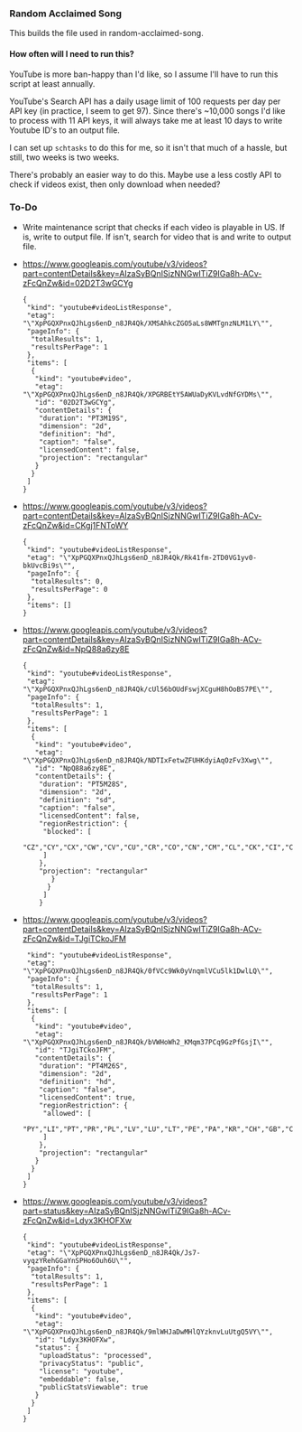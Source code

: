 ### Random Acclaimed Song

This builds the file used in random-acclaimed-song.

#### How often will I need to run this?

YouTube is more ban-happy than I'd like, so I assume I'll have to run this script at least annually.

YouTube's Search API has a daily usage limit of 100 requests per day per API key (in practice, I seem to get 97). Since there's ~10,000 songs I'd like to process with 11 API keys, it will always take me at least 10 days to write Youtube ID's to an output file.

I can set up `schtasks` to do this for me, so it isn't that much of a hassle, but still, two weeks is two weeks.

There's probably an easier way to do this. Maybe use a less costly API to check if videos exist, then only download when needed?

### To-Do

* Write maintenance script that checks if each video is playable in US. If is, write to output file. If isn't, search for video that is and write to output file.

* https://www.googleapis.com/youtube/v3/videos?part=contentDetails&key=AIzaSyBQnISjzNNGwITiZ9IGa8h-ACv-zFcQnZw&id=02D2T3wGCYg
    ```
    {
     "kind": "youtube#videoListResponse",
     "etag": "\"XpPGQXPnxQJhLgs6enD_n8JR4Qk/XMSAhkcZGO5aLs8WMTgnzNLM1LY\"",
     "pageInfo": {
      "totalResults": 1,
      "resultsPerPage": 1
     },
     "items": [
      {
       "kind": "youtube#video",
       "etag": "\"XpPGQXPnxQJhLgs6enD_n8JR4Qk/XPGRBEtY5AWUaDyKVLvdNfGYDMs\"",
       "id": "02D2T3wGCYg",
       "contentDetails": {
        "duration": "PT3M19S",
        "dimension": "2d",
        "definition": "hd",
        "caption": "false",
        "licensedContent": false,
        "projection": "rectangular"
       }
      }
     ]
    }
    ```

* https://www.googleapis.com/youtube/v3/videos?part=contentDetails&key=AIzaSyBQnISjzNNGwITiZ9IGa8h-ACv-zFcQnZw&id=CKgj1FNToWY
    ```
    {
     "kind": "youtube#videoListResponse",
     "etag": "\"XpPGQXPnxQJhLgs6enD_n8JR4Qk/Rk41fm-2TD0VG1yv0-bkUvcBi9s\"",
     "pageInfo": {
      "totalResults": 0,
      "resultsPerPage": 0
     },
     "items": []
    }
    ```

* https://www.googleapis.com/youtube/v3/videos?part=contentDetails&key=AIzaSyBQnISjzNNGwITiZ9IGa8h-ACv-zFcQnZw&id=NpQ88a6zy8E
    ```
    {
     "kind": "youtube#videoListResponse",
     "etag": "\"XpPGQXPnxQJhLgs6enD_n8JR4Qk/cUl56bOUdFswjXCguH8hOoBS7PE\"",
     "pageInfo": {
      "totalResults": 1,
      "resultsPerPage": 1
     },
     "items": [
      {
       "kind": "youtube#video",
       "etag": "\"XpPGQXPnxQJhLgs6enD_n8JR4Qk/NDTIxFetwZFUHKdyiAqOzFv3Xwg\"",
       "id": "NpQ88a6zy8E",
       "contentDetails": {
        "duration": "PT5M28S",
        "dimension": "2d",
        "definition": "sd",
        "caption": "false",
        "licensedContent": false,
        "regionRestriction": {
         "blocked": [
          "CZ","CY","CX","CW","CV","CU","CR","CO","CN","CM","CL","CK","CI","CH","CG","CF","ML","CD","CC","CA","SO","SN","SM","SL","SK","SJ","SI","SH","HR","SE","SD","SC","SB","HT","HU","HK","NO","HN","SZ","SY","HM","SV","ST","SS","SR","BY","BZ","BQ","BR","BS","BT","GA","BV","BW","BH","BI","BJ","GH","BL","BM","BN","BO","BA","BB","BD","BE","BF","BG","KG","KE","RO","KN","KM","ZW","RE","KI","KH","KW","ZA","KR","KP","RS","KZ","KY","RW","IM","GF","GD","UY","JE","UZ","IL","JM","US","JO","JP","UG","UA","IO","DM","DJ","DK","MU","MT","MW","MV","TZ","EH","MS","MR","EE","TW","TT","MY","MX","EC","RU","ME","MD","MG","TM","MA","TK","MC","PM","MM","TG","MO","MN","MH","MK","ER","IS","SA","LV","DO","LT","LU","LR","LS","WS","DE","LY","DZ","LC","LA","LB","LK","LI","FR","SX","AX","MQ","FO","FI","FJ","MP","VE","GI","VG","VA","GM","VC","GU","GB","VN","GG","VI","GE","WF","TV","GY","GS","GR","GQ","GP","GW","EG","OM","GT","AQ","AS","AR","AU","AT","AW","TR","AZ","YE","AE","AD","AG","AF","AI","MZ","AM","AL","FM","QA","TN","FK","NZ","TO","NU","NP","TL","NR","YT","NL","ES","MF","NI","GN","NE","NF","NG","NA","NC","TH","AO","SG","VU","TF","ET","TD","UM","PA","PF","PG","PE","IQ","PK","PH","IR","PN","IT","PL","TC","PR","PS","ZM","GL","TJ","PW","PT","IN","PY","IE","ID"
         ]
        },
        "projection": "rectangular"
           }
          }
         ]
        }
    ```

* https://www.googleapis.com/youtube/v3/videos?part=contentDetails&key=AIzaSyBQnISjzNNGwITiZ9IGa8h-ACv-zFcQnZw&id=TJgiTCkoJFM

    ```
     "kind": "youtube#videoListResponse",
     "etag": "\"XpPGQXPnxQJhLgs6enD_n8JR4Qk/0fVCc9Wk0yVnqmlVCu5lk1DwlLQ\"",
     "pageInfo": {
      "totalResults": 1,
      "resultsPerPage": 1
     },
     "items": [
      {
       "kind": "youtube#video",
       "etag": "\"XpPGQXPnxQJhLgs6enD_n8JR4Qk/bVWHoWh2_KMqm37PCq9GzPfGsjI\"",
       "id": "TJgiTCkoJFM",
       "contentDetails": {
        "duration": "PT4M26S",
        "dimension": "2d",
        "definition": "hd",
        "caption": "false",
        "licensedContent": true,
        "regionRestriction": {
         "allowed": [
          "PY","LI","PT","PR","PL","LV","LU","LT","PE","PA","KR","CH","GB","CO","CL","MX","CA","CZ","GT","GU","GR","CR","TR","IN","ID","IE","MK","MT","IS","IT","HU","HR","UA","DK","DO","UY","HN","DE","US","NL","NO","NI","BE","RS","RU","VE","RO","NZ","VI","ZA","ES","AR","AS","AT","AU","EE","EC","SV","SK","SI","SE","JP","BO","BA","FI","BG","BY","FR","CY","BR"
         ]
        },
        "projection": "rectangular"
       }
      }
     ]
    }
    ```

* https://www.googleapis.com/youtube/v3/videos?part=status&key=AIzaSyBQnISjzNNGwITiZ9IGa8h-ACv-zFcQnZw&id=Ldyx3KHOFXw

    ```
    {
     "kind": "youtube#videoListResponse",
     "etag": "\"XpPGQXPnxQJhLgs6enD_n8JR4Qk/Js7-vyqzYRehGGaYnSPHo6Ouh6U\"",
     "pageInfo": {
      "totalResults": 1,
      "resultsPerPage": 1
     },
     "items": [
      {
       "kind": "youtube#video",
       "etag": "\"XpPGQXPnxQJhLgs6enD_n8JR4Qk/9mlWHJaDwMHlQYzknvLuUtgQ5VY\"",
       "id": "Ldyx3KHOFXw",
       "status": {
        "uploadStatus": "processed",
        "privacyStatus": "public",
        "license": "youtube",
        "embeddable": false,
        "publicStatsViewable": true
       }
      }
     ]
    }
    ```